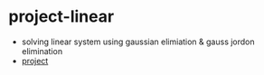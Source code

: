 # project-linear
* solving linear system using gaussian elimiation & gauss jordon elimination
* <a href="https://mennarashed01.github.io/project-linear/">project</a>